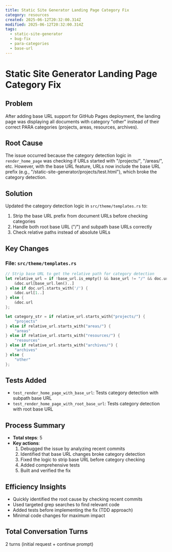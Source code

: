 ```yaml
---
title: Static Site Generator Landing Page Category Fix
category: resources
created: 2025-06-12T20:32:00.314Z
modified: 2025-06-12T20:32:00.314Z
tags:
  - static-site-generator
  - bug-fix
  - para-categories
  - base-url
---
```

# Static Site Generator Landing Page Category Fix

## Problem
After adding base URL support for GitHub Pages deployment, the landing page was displaying all documents with category "other" instead of their correct PARA categories (projects, areas, resources, archives).

## Root Cause
The issue occurred because the category detection logic in `render_home_page` was checking if URLs started with "/projects/", "/areas/", etc. However, with the base URL feature, URLs now include the base URL prefix (e.g., "/static-site-generator/projects/test.html"), which broke the category detection.

## Solution
Updated the category detection logic in `src/theme/templates.rs` to:
1. Strip the base URL prefix from document URLs before checking categories
2. Handle both root base URL ("/") and subpath base URLs correctly
3. Check relative paths instead of absolute URLs

## Key Changes

### File: `src/theme/templates.rs`

```rust
// Strip base URL to get the relative path for category detection
let relative_url = if !base_url.is_empty() && base_url != "/" && doc.url.starts_with(base_url) {
    &doc.url[base_url.len()..]
} else if doc.url.starts_with('/') {
    &doc.url[1..]
} else {
    &doc.url
};

let category_str = if relative_url.starts_with("projects/") {
    "projects"
} else if relative_url.starts_with("areas/") {
    "areas"
} else if relative_url.starts_with("resources/") {
    "resources"
} else if relative_url.starts_with("archives/") {
    "archives"
} else {
    "other"
};
```

## Tests Added
- `test_render_home_page_with_base_url`: Tests category detection with subpath base URL
- `test_render_home_page_with_root_base_url`: Tests category detection with root base URL

## Process Summary
- **Total steps**: 5
- **Key actions**:
  1. Debugged the issue by analyzing recent commits
  2. Identified that base URL changes broke category detection
  3. Fixed the logic to strip base URL before category checking
  4. Added comprehensive tests
  5. Built and verified the fix

## Efficiency Insights
- Quickly identified the root cause by checking recent commits
- Used targeted grep searches to find relevant code
- Added tests before implementing the fix (TDD approach)
- Minimal code changes for maximum impact

## Total Conversation Turns
2 turns (initial request + continue prompt)